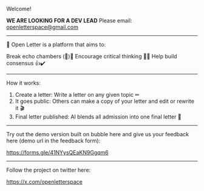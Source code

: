 
Welcome!

**WE ARE LOOKING FOR A DEV LEAD**
Please email: openletterspace@gmail.com
______

📜 Open Letter is a platform that aims to:

Break echo chambers (📢)🔨
Encourage critical thinking 🧠💡
Help build consensus 👍✔️

______

How it works:

1. Create a letter: Write a letter on any given topic ✏
2. It goes public: Others can make a copy of your letter and edit or rewrite it 🎬
3. Final letter published: AI blends all admission into one final letter 📜  

______

Try out the demo version built on bubble here and give us your feedback here (demo url in the feedback form):

https://forms.gle/41NYysQEaKN9Ggqm6

______

Follow the project on twitter here:

https://x.com/openletterspace




<!---
openletterspace/openletterspace is a ✨ special ✨ repository because its `README.md` (this file) appears on your GitHub profile.
You can click the Preview link to take a look at your changes.
--->
